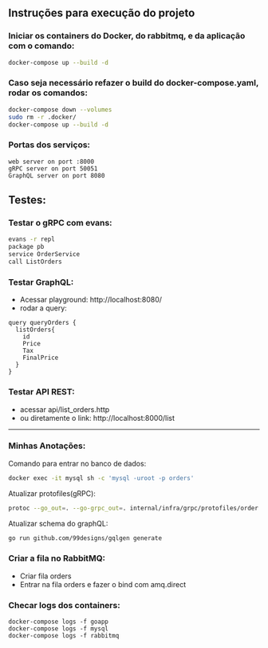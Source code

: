 ## Instruções para execução do projeto
### Iniciar os containers do Docker, do rabbitmq, e da aplicação com o comando:
```bash
docker-compose up --build -d
```

### Caso seja necessário refazer o build do docker-compose.yaml, rodar os comandos:
```bash
docker-compose down --volumes
sudo rm -r .docker/
docker-compose up --build -d
```
### Portas dos serviços:
    web server on port :8000
    gRPC server on port 50051
    GraphQL server on port 8080




## Testes:

### Testar o gRPC com evans:
```bash
evans -r repl
package pb
service OrderService
call ListOrders
```

### Testar GraphQL:
- Acessar playground: http://localhost:8080/
- rodar a query:
```
query queryOrders {
  listOrders{
    id
    Price
    Tax
    FinalPrice
  }
}
```

### Testar API REST:
- acessar api/list_orders.http
- ou diretamente o link: http://localhost:8000/list


---

### Minhas Anotações:
Comando para entrar no banco de dados:
```bash
docker exec -it mysql sh -c 'mysql -uroot -p orders'
```

Atualizar protofiles(gRPC):
```bash
protoc --go_out=. --go-grpc_out=. internal/infra/grpc/protofiles/order.proto 
```

Atualizar schema do graphQL:
```bash
go run github.com/99designs/gqlgen generate
```

### Criar a fila no RabbitMQ:
- Criar fila orders
- Entrar na fila orders e fazer o bind com amq.direct


### Checar logs dos containers:
```docker-compose logs -f migrations
docker-compose logs -f goapp
docker-compose logs -f mysql
docker-compose logs -f rabbitmq
```
